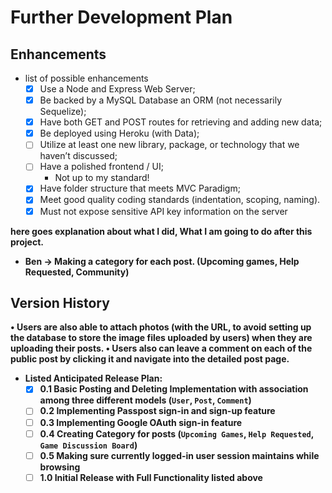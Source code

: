 # Further Development Plan

## Enhancements

* list of possible enhancements
    - [x] Use a Node and Express Web Server;
    - [x] Be backed by a MySQL Database an ORM (not necessarily Sequelize);
    - [x] Have both GET and POST routes for retrieving and adding new data;
    - [x] Be deployed using Heroku (with Data);
    - [ ] Utilize at least one new library, package, or technology that we haven’t discussed;
    - [ ] Have a polished frontend / UI;
        - Not up to my standard!
    - [x] Have folder structure that meets MVC Paradigm;
    - [x] Meet good quality coding standards (indentation, scoping, naming).
    - [x] Must not expose sensitive API key information on the server

<strong>here goes explanation about what I did, What I am going to do after this project.<strong>
- Ben -> Making a category for each post. (Upcoming games, Help Requested, Community)

## Version History

•	Users are also able to attach photos (with the URL, to avoid setting up the database to store the image files uploaded by users) when they are uploading their posts. 
•	Users also can leave a comment on each of the public post by clicking it and navigate into the detailed post page.


* Listed Anticipated Release Plan:
    - [x] 0.1 Basic Posting and Deleting Implementation with association among three different models (`User`, `Post`, `Comment`)
    - [ ] 0.2 Implementing Passpost sign-in and sign-up feature
    - [ ] 0.3 Implementing Google OAuth sign-in feature
    - [ ] 0.4 Creating Category for posts (`Upcoming Games`, `Help Requested`, `Game Discussion Board`)
    - [ ] 0.5 Making sure currently logged-in user session maintains while browsing
    - [ ] 1.0 Initial Release with Full Functionality listed above
